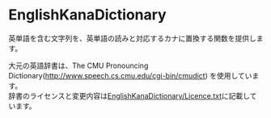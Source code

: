 # EnglishKanaDictionary
英単語を含む文字列を、英単語の読みと対応するカナに置換する関数を提供します。

大元の英語辞書は、The CMU Pronouncing Dictionary(http://www.speech.cs.cmu.edu/cgi-bin/cmudict) を使用しています。  
辞書のライセンスと変更内容は[EnglishKanaDictionary/Licence.txt](EnglishKanaDictionary/Licence.txt)に記載しています。
